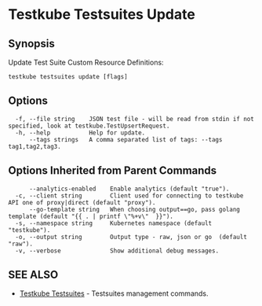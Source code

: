 # Testkube Testsuites Update

## **Synopsis**

Update Test Suite Custom Resource Definitions: 

```
testkube testsuites update [flags]
```

## **Options**

```
  -f, --file string    JSON test file - will be read from stdin if not specified, look at testkube.TestUpsertRequest.
  -h, --help           Help for update.
      --tags strings   A comma separated list of tags: --tags tag1,tag2,tag3.
```

## **Options Inherited from Parent Commands**

```
      --analytics-enabled    Enable analytics (default "true").
  -c, --client string        Client used for connecting to testkube API one of proxy|direct (default "proxy").
      --go-template string   When choosing output==go, pass golang template (default "{{ . | printf \"%+v\"  }}").
  -s, --namespace string     Kubernetes namespace (default "testkube").
  -o, --output string        Output type - raw, json or go  (default "raw").
  -v, --verbose              Show additional debug messages.
```

## **SEE ALSO**

* [Testkube Testsuites](testkube_testsuites.md)	 - Testsuites management commands.

